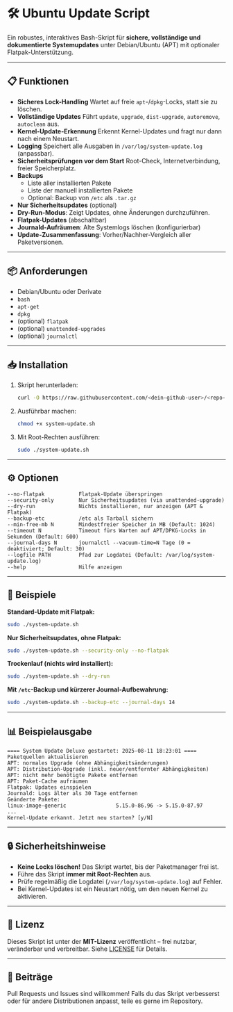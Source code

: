 # 🛠 Ubuntu Update Script
Ein robustes, interaktives Bash-Skript für **sichere, vollständige und dokumentierte Systemupdates** unter Debian/Ubuntu (APT) mit optionaler Flatpak-Unterstützung.

---

## 📋 Funktionen

- **Sicheres Lock-Handling**
  Wartet auf freie `apt`-/`dpkg`-Locks, statt sie zu löschen.
- **Vollständige Updates**
  Führt `update`, `upgrade`, `dist-upgrade`, `autoremove`, `autoclean` aus.
- **Kernel-Update-Erkennung**
  Erkennt Kernel-Updates und fragt nur dann nach einem Neustart.
- **Logging**
  Speichert alle Ausgaben in `/var/log/system-update.log` (anpassbar).
- **Sicherheitsprüfungen vor dem Start**
  Root-Check, Internetverbindung, freier Speicherplatz.
- **Backups**
  - Liste aller installierten Pakete
  - Liste der manuell installierten Pakete
  - Optional: Backup von `/etc` als `.tar.gz`
- **Nur Sicherheitsupdates** (optional)
- **Dry-Run-Modus**: Zeigt Updates, ohne Änderungen durchzuführen.
- **Flatpak-Updates** (abschaltbar)
- **Journald-Aufräumen**: Alte Systemlogs löschen (konfigurierbar)
- **Update-Zusammenfassung**: Vorher/Nachher-Vergleich aller Paketversionen.

---

## 📦 Anforderungen

- Debian/Ubuntu oder Derivate
- `bash`
- `apt-get`
- `dpkg`
- (optional) `flatpak`
- (optional) `unattended-upgrades`
- (optional) `journalctl`

---

## 📥 Installation

1. Skript herunterladen:
   ```bash
   curl -O https://raw.githubusercontent.com/<dein-github-user>/<repo-name>/main/system-update.sh
   ```
2. Ausführbar machen:
   ```bash
   chmod +x system-update.sh
   ```
3. Mit Root-Rechten ausführen:
   ```bash
   sudo ./system-update.sh
   ```

---

## ⚙️ Optionen

```text
--no-flatpak           Flatpak-Update überspringen
--security-only        Nur Sicherheitsupdates (via unattended-upgrade)
--dry-run              Nichts installieren, nur anzeigen (APT & Flatpak)
--backup-etc           /etc als Tarball sichern
--min-free-mb N        Mindestfreier Speicher in MB (Default: 1024)
--timeout N            Timeout fürs Warten auf APT/DPKG-Locks in Sekunden (Default: 600)
--journal-days N       journalctl --vacuum-time=N Tage (0 = deaktiviert; Default: 30)
--logfile PATH         Pfad zur Logdatei (Default: /var/log/system-update.log)
--help                 Hilfe anzeigen
```

---

## 🚀 Beispiele

**Standard-Update mit Flatpak:**
```bash
sudo ./system-update.sh
```

**Nur Sicherheitsupdates, ohne Flatpak:**
```bash
sudo ./system-update.sh --security-only --no-flatpak
```

**Trockenlauf (nichts wird installiert):**
```bash
sudo ./system-update.sh --dry-run
```

**Mit `/etc`-Backup und kürzerer Journal-Aufbewahrung:**
```bash
sudo ./system-update.sh --backup-etc --journal-days 14
```

---

## 📊 Beispielausgabe

```text
==== System Update Deluxe gestartet: 2025-08-11 18:23:01 ====
Paketquellen aktualisieren
APT: normales Upgrade (ohne Abhängigkeitsänderungen)
APT: Distribution-Upgrade (inkl. neuer/entfernter Abhängigkeiten)
APT: nicht mehr benötigte Pakete entfernen
APT: Paket-Cache aufräumen
Flatpak: Updates einspielen
Journald: Logs älter als 30 Tage entfernen
Geänderte Pakete:
linux-image-generic                5.15.0-86.96 -> 5.15.0-87.97
...
Kernel-Update erkannt. Jetzt neu starten? [y/N]
```

---

## 🔒 Sicherheitshinweise

- **Keine Locks löschen!** Das Skript wartet, bis der Paketmanager frei ist.
- Führe das Skript **immer mit Root-Rechten** aus.
- Prüfe regelmäßig die Logdatei (`/var/log/system-update.log`) auf Fehler.
- Bei Kernel-Updates ist ein Neustart nötig, um den neuen Kernel zu aktivieren.

---

## 📝 Lizenz

Dieses Skript ist unter der **MIT-Lizenz** veröffentlicht – frei nutzbar, veränderbar und verbreitbar.
Siehe [LICENSE](LICENSE) für Details.

---

## 🤝 Beiträge

Pull Requests und Issues sind willkommen!
Falls du das Skript verbesserst oder für andere Distributionen anpasst, teile es gerne im Repository.
